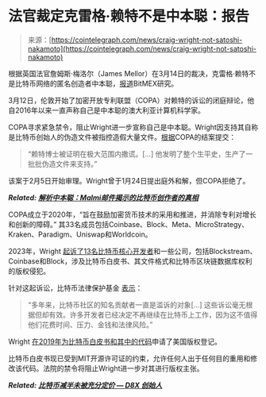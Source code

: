 <!--yml

category: 未分类

date: 2024-05-27 14:56:46

-->

# 法官裁定克雷格·赖特不是中本聪：报告

> 来源：[https://cointelegraph.com/news/craig-wright-not-satoshi-nakamoto](https://cointelegraph.com/news/craig-wright-not-satoshi-nakamoto)

根据英国法官詹姆斯·梅洛尔（James Mellor）在3月14日的裁决，克雷格·赖特不是比特币网络的匿名创造者中本聪，[报道](https://twitter.com/BitMEXResearch/status/1768264398026527146)BitMEX研究。

3月12日，伦敦开始了加密开放专利联盟（COPA）对赖特的诉讼的闭庭辩论，他自2016年以来一直声称自己是中本聪的澳大利亚计算机科学家。

COPA寻求紧急禁令，阻止Wright进一步宣称自己是中本聪。Wright因支持其自称是比特币创始人的伪造文件被指控造假大量文件。[根据](https://web.archive.org/web/20240312123740/https:/satoshi50.com/pdf/closing.pdf)COPA的结案提交：

> “赖特博士被证明在极大范围内撒谎。[…] 他发明了整个生平史，生产了一批批伪造文件来支持。”

该案于2月5日开始审理。Wright曾于1月24日提出庭外和解，但COPA拒绝了。

***Related:*** [***解析中本聪：Malmi邮件揭示的比特币创作者的真相***](https://cointelegraph.com/news/satoshi-nakamoto-malmi-email-bitcoin)

COPA成立于2020年，“旨在鼓励加密货币技术的采用和推进，并消除专利对增长和创新的障碍。” 其33名成员包括Coinbase、Block、Meta、MicroStrategy、Kraken、Paradigm、Uniswap和Worldcoin。

2023年，Wright [起诉了13名比特币核心开发者](https://cointelegraph.com/news/uk-courts-grants-appeal-craig-wright-bitcoin-rights-lawsuit)和一些公司，包括Blockstream、Coinbase和Block，涉及比特币白皮书、其文件格式和比特币区块链数据库权利的版权侵犯。

针对这起诉讼，比特币法律保护基金 [表示](https://bitcoindefense.org/our-work/)：

> “多年来，比特币社区的知名贡献者一直是滥诉的对象[…] 这些诉讼毫无根据但却有效。许多开发者已经决定不再继续在比特币上工作，因为这不值得他们花费时间、压力、金钱和法律风险。”

Wright [在2019年为比特币白皮书和其中的代码](https://cointelegraph.com/news/self-proclaimed-satoshi-craig-wright-files-us-copyright-registrations-for-btc-white-paper)申请了美国版权登记。

比特币白皮书现已受到MIT开源许可证的约束，允许任何人出于任何目的重用和修改该代码。法院的禁令将阻止Wright进一步对其进行版权主张。

***Related:*** [***比特币减半未被充分定价 — D8X 创始人***](https://cointelegraph.com/news/bitcoin-halving-not-priced-in-full-extent)

<template data-name="subscription_form" data-type="law_decoded"></template>
